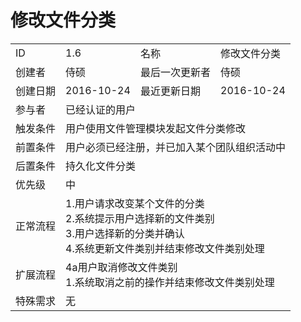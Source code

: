 # 修改文件分类
<table>
<tbody>
<tr><td>ID</td><td>1.6</td><td>名称</td><td>修改文件分类</td></tr>
<tr><td>创建者</td><td>侍硕</td><td>最后一次更新者</td><td>侍硕</td></tr>
<tr><td>创建日期</td><td>2016-10-24</td><td>最近更新日期</td><td>2016-10-24</td></tr>
<tr><td>参与者</td><td colspan="3">已经认证的用户</td></tr>
<tr><td>触发条件</td><td colspan="3">用户使用文件管理模块发起文件分类修改</td></tr>
<tr><td>前置条件</td><td colspan="3">用户必须已经注册，并已加入某个团队组织活动中</td></tr>
<tr><td>后置条件</td><td colspan="3">持久化文件分类</td></tr>
<tr><td>优先级</td><td colspan="3">中</td></tr>
<tr><td>正常流程</td><td colspan="3">
1.用户请求改变某个文件的分类<br>
2.系统提示用户选择新的文件类别<br>
3.用户选择新的分类并确认<br>
4.系统更新文件类别并结束修改文件类别处理<br>
</td></tr>
<tr><td>扩展流程</td><td colspan="3">
4a用户取消修改文件类别<br>
1.系统取消之前的操作并结束修改文件类别处理<br>
</td></tr>
<tr><td>特殊需求</td><td colspan="3"> 无</td></tr>
</tbody>
</table>

